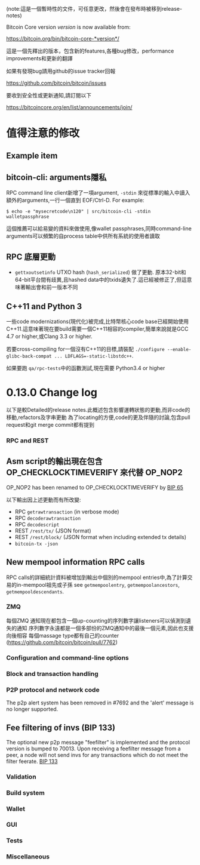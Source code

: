 (note:這是一個暫時性的文件，可任意更改，然後會在發布時被移到release-notes)

Bitcoin Core version *version* is now available from:

  <https://bitcoin.org/bin/bitcoin-core-*version*/>

這是一個先釋出的版本，包含新的features,各種bug修改，performance improvements和更新的翻譯

如果有發現bug請用github的issue tracker回報

  <https://github.com/bitcoin/bitcoin/issues>

要收到安全性或更新通知,請訂閱以下

  <https://bitcoincore.org/en/list/announcements/join/>

值得注意的修改
===============

Example item
----------------


bitcoin-cli: arguments隱私
--------------------------------

RPC command line client新增了一項argument, `-stdin`
來從標準的輸入中讀入額外的arguments,一行一個直到 EOF/Ctrl-D.
For example:

    $ echo -e "mysecretcode\n120" | src/bitcoin-cli -stdin walletpassphrase

這個推薦可以給易變的資料來做使用,像wallet passphrases,同時command-line arguments可以頻繁的自process table中供所有系統的使用者讀取

RPC 底層更動
----------------------

- `gettxoutsetinfo` UTXO hash (`hash_serialized`) 做了更動. 原本32-bit和64-bit平台間有歧異,且hashed data中的txids遺失了.這已經被修正了,但這意味著輸出會和前一版本不同


C++11 and Python 3
-------------------

一些code modernizations(現代化)被完成,比特幣核心code base已經開始使用C++11.這意味著現在要build需要一個C++11相容的compiler,簡單來說就是GCC 4.7 or higher,或Clang 3.3 or higher.

若要cross-compiling for一個沒有C++11的目標,請裝配
`./configure --enable-glibc-back-compat ... LDFLAGS=-static-libstdc++`.

如果要跑 `qa/rpc-tests`中的函數測試,現在需要 Python3.4 or higher

0.13.0 Change log
=================

以下是較Detailed的release notes.此概述包含影響運轉狀態的更動,而非code的移動,refactors及字串更動
為了locating的方便,code的更及伴隨的討論,包含pull request和git merge commit都有提到

### RPC and REST

Asm script的輸出現在包含 OP_CHECKLOCKTIMEVERIFY 來代替 OP_NOP2
-------------------------------------------------------------------------

OP_NOP2 has been renamed to OP_CHECKLOCKTIMEVERIFY by [BIP 
65](https://github.com/bitcoin/bips/blob/master/bip-0065.mediawiki)

以下輸出因上述更動而有所改變:
- RPC `getrawtransaction` (in verbose mode)
- RPC `decoderawtransaction`
- RPC `decodescript`
- REST `/rest/tx/` (JSON format)
- REST `/rest/block/` (JSON format when including extended tx details)
- `bitcoin-tx -json`

New mempool information RPC calls
---------------------------------

RPC calls的詳細統計資料被增加到輸出中個別的mempool entries中,為了計算交易的in-mempool祖先或子孫
see `getmempoolentry`, `getmempoolancestors`, `getmempooldescendants`.

### ZMQ

每個ZMQ 通知現在都包含一個up-counting的序列數字讓listeners可以偵測到遺失的通知
序列數字永遠都是一個多部份的ZMQ通知中的最後一個元素,因此也支援向後相容
每個massage type都有自己的counter
(https://github.com/bitcoin/bitcoin/pull/7762)

### Configuration and command-line options

### Block and transaction handling

### P2P protocol and network code

The p2p alert system has been removed in #7692 and the 'alert' message is no longer supported.


Fee filtering of invs (BIP 133)
------------------------------------

The optional new p2p message "feefilter" is implemented and the protocol
version is bumped to 70013. Upon receiving a feefilter message from a peer,
a node will not send invs for any transactions which do not meet the filter
feerate. [BIP 133](https://github.com/bitcoin/bips/blob/master/bip-0133.mediawiki)

### Validation

### Build system

### Wallet

### GUI

### Tests

### Miscellaneous

